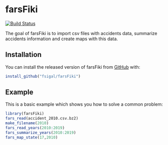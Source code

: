 
# farsFiki

  <!-- badges: start -->
  [![Build Status](https://travis-ci.com/fsigal/farsFiki.svg?branch=main)](https://travis-ci.com/fsigal/farsFiki)
  <!-- badges: end -->

The goal of farsFiki is to import csv files with accidents data, summarize accidents information and create maps with this data.

## Installation

You can install the released version of farsFiki from [GitHub](https://github.com/fsigal/farsFiki) with:

``` r
install_github("fsigal/farsFiki")
```

## Example

This is a basic example which shows you how to solve a common problem:

``` r
library(farsFiki)
fars_read(accident_2010.csv.bz2)
make_filename(2010)
fars_read_years(2010:2019)
fars_summarize_years(2010:2019)
fars_map_state(17,2010)
```

